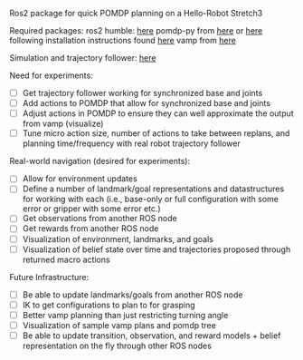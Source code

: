 Ros2 package for quick POMDP planning on a Hello-Robot Stretch3

Required packages:
ros2 humble: [here](https://docs.ros.org/en/humble/index.html)
pomdp-py from [here](https://github.com/KavrakiLab/vamp-pomdp/tree/cython) or [here](https://github.com/YC-Liang/Ref-VAMP/tree/main) following installation instructions found [here](https://h2r.github.io/pomdp-py/html/installation.html)
vamp from [here](https://github.com/KavrakiLab/vamp/tree/stretch)

Simulation and trajectory follower: [here](https://github.com/nicholasl23638/stretch_ros2_sim)

Need for experiments:
- [ ] Get trajectory follower working for synchronized base and joints
- [ ] Add actions to POMDP that allow for synchronized base and joints
- [ ] Adjust actions in POMDP to ensure they can well approximate the output from vamp (visualize)
- [ ] Tune micro action size, number of actions to take between replans, and planning time/frequency with real robot trajectory follower

Real-world navigation (desired for experiments):
- [ ] Allow for environment updates
- [ ] Define a number of landmark/goal representations and datastructures for working with each (i.e., base-only or full configuration with some error or gripper with some error etc.)
- [ ] Get observations from another ROS node
- [ ] Get rewards from another ROS node
- [ ] Visualization of environment, landmarks, and goals
- [ ] Visualization of belief state over time and trajectories proposed through returned macro actions

Future Infrastructure:
- [ ] Be able to update landmarks/goals from another ROS node
- [ ] IK to get configurations to plan to for grasping
- [ ] Better vamp planning than just restricting turning angle
- [ ] Visualization of sample vamp plans and pomdp tree
- [ ] Be able to update transition, observation, and reward models + belief representation on the fly through other ROS nodes
